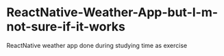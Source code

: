 # ReactNative-Weather-App-but-I-m-not-sure-if-it-works
ReactNative weather app done during studying time as exercise
